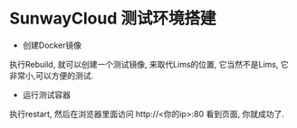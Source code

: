 SunwayCloud 测试环境搭建
==

- 创建Docker镜像

执行Rebuild, 就可以创建一个测试镜像, 来取代Lims的位置, 它当然不是Lims, 它非常小,可以方便的测试.

- 运行测试容器

执行restart,  然后在浏览器里面访问 http://<你的ip>:80  看到页面, 你就成功了.